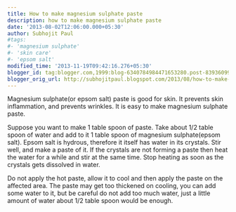 ```yaml
---
title: How to make magnesium sulphate paste
description: how to make magnesium sulphate paste
date: '2013-08-02T12:06:00.000+05:30'
author: Subhojit Paul
#tags:
#- 'magnesium sulphate'
#- 'skin care'
#- 'epsom salt'
modified_time: '2013-11-19T09:42:16.276+05:30'
blogger_id: tag:blogger.com,1999:blog-6340784984471653280.post-8393609963899494285
blogger_orig_url: http://subhojitpaul.blogspot.com/2013/08/how-to-make-magnesium-sulphate-paste.html
---
```


Magnesium sulphate(or epsom salt) paste is good for skin. It prevents skin inflammation, and prevents wrinkles. It is easy to make magnesium sulphate paste.

Suppose you want to make 1 table spoon of paste. Take about 1/2 table spoon of water and add to it 1 table spoon of magnesium sulphate(epsom salt). Epsom salt is hydrous, therefore it itself has water in its crystals. Stir well, and make a paste of it. If the crystals are not forming a paste then heat the water for a while and stir at the same time. Stop heating as soon as the crystals gets dissolved in water.

Do not apply the hot paste, allow it to cool and then apply the paste on the affected area. The paste may get too thickened on cooling, you can add some water to it, but be careful do not add too much water, just a little amount of water about 1/2 table spoon would be enough.

